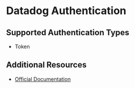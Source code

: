 # Datadog Authentication

## Supported Authentication Types

- Token

## Additional Resources

- [Official Documentation](https://docs.datadoghq.com)